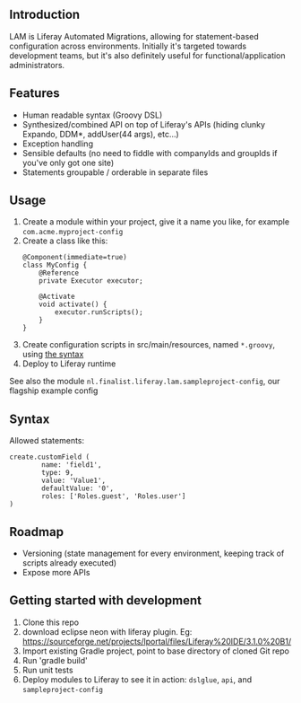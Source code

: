 ## Introduction

LAM is Liferay Automated Migrations, allowing for statement-based configuration across environments.
Initially it's targeted towards development teams, but it's also definitely useful for functional/application administrators. 

## Features

* Human readable syntax (Groovy DSL)
* Synthesized/combined API on top of Liferay's APIs (hiding clunky Expando, DDM*, addUser(44 args), etc...)
* Exception handling
* Sensible defaults (no need to fiddle with companyIds and groupIds if you've only got one site)
* Statements groupable / orderable in separate files

## Usage

1. Create a module within your project, give it a name you like, for example `com.acme.myproject-config`
2. Create a class like this:
    ````
    @Component(immediate=true)
    class MyConfig {
        @Reference
        private Executor executor;
        
        @Activate
        void activate() {
            executor.runScripts();
        }
    }	
    ````
3. Create configuration scripts in src/main/resources, named `*.groovy`, using [the syntax](#Syntax) 
4. Deploy to Liferay runtime

See also the module `nl.finalist.liferay.lam.sampleproject-config`, our flagship example config

## Syntax
Allowed statements:

````
create.customField (
        name: 'field1',
        type: 9,
        value: 'Value1',
        defaultValue: '0',
        roles: ['Roles.guest', 'Roles.user']
)
````


## Roadmap

* Versioning (state management for every environment, keeping track of scripts already executed)
* Expose more APIs


## Getting started with development

1. Clone this repo
2. download eclipse neon with liferay plugin. 
		Eg:
		https://sourceforge.net/projects/lportal/files/Liferay%20IDE/3.1.0%20B1/
3. Import existing Gradle project, point to base directory of cloned Git repo
4. Run 'gradle build'
5. Run unit tests
6. Deploy modules to Liferay to see it in action: `dslglue`, `api`, and `sampleproject-config`
